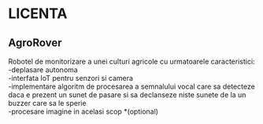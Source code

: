 # LICENTA

## AgroRover

Robotel de monitorizare a unei culturi agricole cu urmatoarele caracteristici:<br>
-deplasare autonoma<br>
-interfata IoT pentru senzori si camera<br>
-implementare algoritm de procesarea a semnalului vocal care sa detecteze daca e prezent un sunet de pasare si sa declanseze niste sunete de la un buzzer care sa le sperie<br>
-procesare imagine in acelasi scop *(optional)<br>
